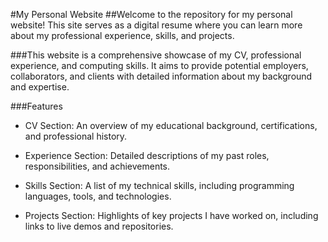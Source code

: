 #My Personal Website
##Welcome to the repository for my personal website! This site serves as a digital resume where you can learn more about my professional experience, skills, and projects.


###This website is a comprehensive showcase of my CV, professional experience, and computing skills. It aims to provide potential employers, collaborators, and clients with detailed information about my background and expertise.

###Features
* CV Section: An overview of my educational background, certifications, and professional history.
* Experience Section: Detailed descriptions of my past roles, responsibilities, and achievements.

* Skills Section: A list of my technical skills, including programming languages, tools, and technologies.
* Projects Section: Highlights of key projects I have worked on, including links to live demos and repositories.
